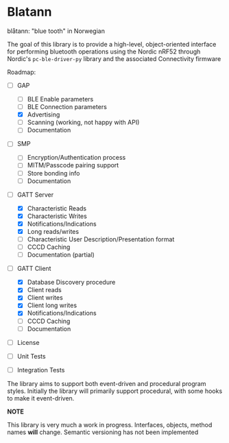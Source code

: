 # Blatann

blåtann: "blue tooth" in Norwegian


The goal of this library is to provide a high-level, object-oriented interface
for performing bluetooth operations using the Nordic nRF52 through Nordic's `pc-ble-driver-py` library
and the associated Connectivity firmware


Roadmap:

- [ ] GAP
    - [ ] BLE Enable parameters
    - [ ] BLE Connection parameters
    - [x] Advertising
    - [ ] Scanning (working, not happy with API)
    - [ ] Documentation
- [ ] SMP
    - [ ] Encryption/Authentication process
    - [ ] MITM/Passcode pairing support
    - [ ] Store bonding info
    - [ ] Documentation
- [ ] GATT Server
    - [x] Characteristic Reads
    - [x] Characteristic Writes
    - [x] Notifications/Indications
    - [x] Long reads/writes
    - [ ] Characteristic User Description/Presentation format
    - [ ] CCCD Caching
    - [ ] Documentation (partial)
- [ ] GATT Client
    - [X] Database Discovery procedure
    - [X] Client reads
    - [X] Client writes
    - [X] Client long writes
    - [X] Notifications/Indications
    - [ ] CCCD Caching
    - [ ] Documentation
- [ ] License
- [ ] Unit Tests
- [ ] Integration Tests
    


The library aims to support both event-driven and procedural program styles. Initially the library
will primarily support procedural, with some hooks to make it event-driven.

**NOTE**

This library is very much a work in progress. Interfaces, objects, method names **will** change.
Semantic versioning has not been implemented
